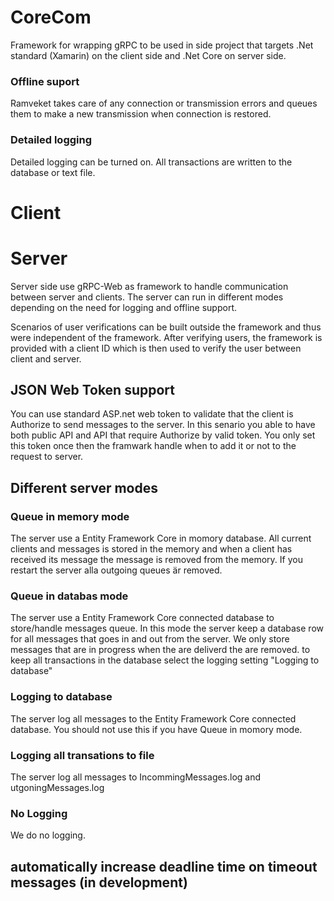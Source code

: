 # CoreCom
Framework for wrapping gRPC to be used in side project that targets .Net standard (Xamarin) on the client side and .Net Core on server side.

### Offline suport
Ramveket takes care of any connection or transmission errors and queues them to make a new transmission when connection is restored.
### Detailed logging
Detailed logging can be turned on. All transactions are written to the database or text file.

# Client


# Server
Server side use gRPC-Web as framework to handle communication between server and clients. The server can run in different modes depending on the need for logging and offline support. 


Scenarios of user verifications can be built outside the framework and thus were independent of the framework. After verifying users, the framework is provided with a client ID which is then used to verify the user between client and server.

## JSON Web Token support 
You can use standard ASP.net web token to validate that the client is Authorize to send messages to the server. In this senario you able to have both public API and API that require Authorize by valid token. You only set this token once then the framwark handle when to add it or not to the request to server. 

## Different server modes 

### Queue in memory mode
The server use a Entity Framework Core in momory database. All current clients and messages is stored in the memory and when a client has received its message the message is removed from the memory. If you restart the server alla outgoing queues är removed.
### Queue in databas mode
The server use a Entity Framework Core connected database to store/handle messages queue. In this mode the server keep a database row for all messages that goes in and out from the server. We only store messages that are in progress when the are deliverd the are removed. to keep all transactions in the database select the logging setting "Logging to database" 

### Logging to database
The server log all messages to the Entity Framework Core connected database. You should not use this if you have Queue in momory mode.
### Logging all transations to file
The server log all messages to IncommingMessages.log and utgoningMessages.log
### No Logging 
We do no logging.


## automatically increase deadline time on timeout messages (in development)


